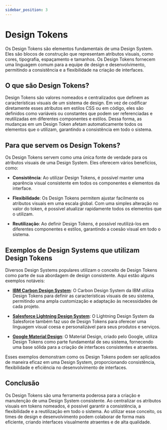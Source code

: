 ```yaml
---
sidebar_position: 3
---
```


# Design Tokens

Os Design Tokens são elementos fundamentais de uma Design System. Eles são blocos de construção que representam atributos visuais, como cores, tipografia, espaçamento e tamanhos. Os Design Tokens fornecem uma linguagem comum para a equipe de design e desenvolvimento, permitindo a consistência e a flexibilidade na criação de interfaces.

## O que são Design Tokens?

Design Tokens são valores nomeados e centralizados que definem as características visuais de um sistema de design. Em vez de codificar diretamente esses atributos em estilos CSS ou em código, eles são definidos como variáveis ou constantes que podem ser referenciadas e reutilizadas em diferentes componentes e estilos. Dessa forma, as mudanças em um Design Token afetam automaticamente todos os elementos que o utilizam, garantindo a consistência em todo o sistema.

## Para que servem os Design Tokens?

Os Design Tokens servem como uma única fonte de verdade para os atributos visuais de uma Design System. Eles oferecem vários benefícios, como:

- **Consistência**: Ao utilizar Design Tokens, é possível manter uma aparência visual consistente em todos os componentes e elementos da interface.

- **Flexibilidade**: Os Design Tokens permitem ajustar facilmente os atributos visuais em uma escala global. Com uma simples alteração no valor do token, é possível atualizar rapidamente todos os elementos que o utilizam.

- **Reutilização**: Ao definir Design Tokens, é possível reutilizá-los em diferentes componentes e estilos, garantindo a coesão visual em todo o sistema.

## Exemplos de Design Systems que utilizam Design Tokens

Diversos Design Systems populares utilizam o conceito de Design Tokens como parte de sua abordagem de design consistente. Aqui estão alguns exemplos notáveis:

- **[IBM Carbon Design System](https://www.carbondesignsystem.com/)**: O Carbon Design System da IBM utiliza Design Tokens para definir as características visuais de seu sistema, permitindo uma ampla customização e adaptação às necessidades de cada projeto.

- **[Salesforce Lightning Design System](https://www.lightningdesignsystem.com/)**: O Lightning Design System da Salesforce também faz uso de Design Tokens para oferecer uma linguagem visual coesa e personalizável para seus produtos e serviços.

- **[Google Material Design](https://material.io/design/)**: O Material Design, criado pelo Google, utiliza Design Tokens como parte fundamental de seu sistema, fornecendo uma base sólida para a criação de interfaces consistentes e atraentes.

Esses exemplos demonstram como os Design Tokens podem ser aplicados de maneira eficaz em uma Design System, proporcionando consistência, flexibilidade e eficiência no desenvolvimento de interfaces.

## Conclusão

Os Design Tokens são uma ferramenta poderosa para a criação e manutenção de uma Design System consistente. Ao centralizar os atributos visuais em tokens nomeados, é possível garantir a consistência, a flexibilidade e a reutilização em todo o sistema. Ao utilizar esse conceito, os times de design e desenvolvimento podem colaborar de forma mais eficiente, criando interfaces visualmente atraentes e de alta qualidade.